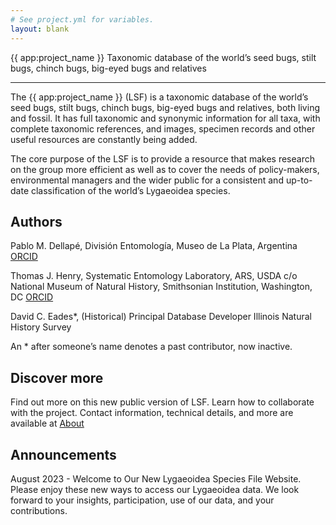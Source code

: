 ```yaml
---
# See project.yml for variables.
layout: blank
---
```


<div class="bg-base-foreground">
  <ImageCarrousel>
    <div class="flex flex-col justify-center sm:items-center w-full h-full bg-black bg-opacity-25 gap-4">
      <span class="text-3xl sm:text-4xl px-4 font-medium text-white">{{ app:project_name }}</span>
      <span class="text-lg sm:text-xl px-4 text-white">Taxonomic database of the world’s seed bugs, stilt bugs, chinch bugs, big-eyed bugs and relatives</span>
      <div class="p-4 bg-black bg-opacity-25 w-full max-w-lg box-border">
        <AutocompleteOtu
          autofocus
          class="w-full"
          placeholder="Search by taxon name..."
        />
      </div>
    </div>
  </ImageCarrousel>
  <div class="container mx-auto">
    <SectionData/>
    </div>
<hr class="border-base-muted mt-0">
<div class="container mx-auto pb-10 px-4 md:px-0 box-border">
The {{ app:project_name }} (LSF) is a taxonomic database of the world’s seed bugs, stilt bugs, chinch bugs, big-eyed bugs and relatives, both living and fossil. It has full taxonomic and synonymic information for all taxa, with complete taxonomic references, and images, specimen records and other useful resources are constantly being added.

The core purpose of the LSF is to provide a resource that makes research on the group more efficient as well as to cover the needs of policy-makers, environmental managers and the wider public for a consistent and up-to-date classification of the world’s Lygaeoidea species.

## Authors

Pablo M. Dellapé, División Entomología, Museo de La Plata, Argentina [ORCID](https://orcid.org/0000-0002-6914-1026)

Thomas J. Henry, Systematic Entomology Laboratory, ARS, USDA c/o National Museum of Natural History, Smithsonian Institution, Washington, DC [ORCID](https://orcid.org/0000-0002-0653-7728)

David C. Eades\*, (Historical) Principal Database Developer Illinois Natural History Survey

An \* after someone’s name denotes a past contributor, now inactive.

## Discover more

Find out more on this new public version of LSF. Learn how to collaborate with the project. Contact information, technical details, and more are available at [About](about)

## Announcements

August 2023 - Welcome to Our New Lygaeoidea Species File Website. Please enjoy these new ways to access our Lygaeoidea data. We look forward to your insights, participation, use of our data, and your contributions.

  </div>
</div>

<script setup>
import ImageCarrousel from './components/ImageCarrousel.vue'
import SectionData from './components/Section/SectionData.vue'
</script>
